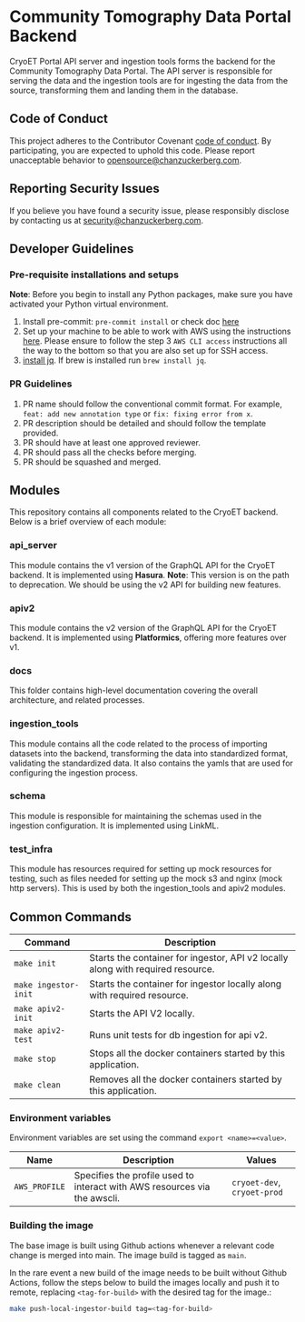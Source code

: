 # Community Tomography Data Portal Backend
CryoET Portal API server and ingestion tools forms the backend for the Community Tomography Data Portal. The API server is responsible for serving the data and the ingestion tools are for ingesting the data from the source, transforming them and landing them in the database.


## Code of Conduct

This project adheres to the Contributor Covenant [code of conduct](https://github.com/chanzuckerberg/.github/blob/master/CODE_OF_CONDUCT.md). By participating, you are expected to uphold this code. Please report unacceptable behavior to [opensource@chanzuckerberg.com](mailto:opensource@chanzuckerberg.com).

## Reporting Security Issues

If you believe you have found a security issue, please responsibly disclose by contacting us at [security@chanzuckerberg.com](mailto:security@chanzuckerberg.com).

## Developer Guidelines
### Pre-requisite installations and setups

**Note**: Before you begin to install any Python packages, make sure you have activated your Python virtual environment.

1. Install pre-commit: `pre-commit install` or check doc [here](https://pre-commit.com/)
2. Set up your machine to be able to work with AWS using the instructions [here](https://czi.atlassian.net/wiki/spaces/DC/pages/332892073/Getting+started+with+AWS). Please ensure to follow the step 3 `AWS CLI access` instructions all the way to the bottom so that you are also set up for SSH access.
3. [install jq](https://stedolan.github.io/jq/download/). If brew is installed run `brew install jq`.

### PR Guidelines
1. PR name should follow the conventional commit format. For example, `feat: add new annotation type` or `fix: fixing error from x`.
2. PR description should be detailed and should follow the template provided.
3. PR should have at least one approved reviewer.
4. PR should pass all the checks before merging.
5. PR should be squashed and merged.


## Modules

This repository contains all components related to the CryoET backend. Below is a brief overview of each module:

### api_server
This module contains the v1 version of the GraphQL API for the CryoET backend. It is implemented using **Hasura**.
**Note**: This version is on the path to deprecation. We should be using the v2 API for building new features.

### apiv2
This module contains the v2 version of the GraphQL API for the CryoET backend. It is implemented using **Platformics**, offering more features over v1.

### docs
This folder contains high-level documentation covering the overall architecture, and related processes.

### ingestion_tools
This module contains all the code related to the process of importing datasets into the backend, transforming the data into standardized format, validating the standardized data. It also contains the yamls that are used for configuring the ingestion process.

### schema
This module is responsible for maintaining the schemas used in the ingestion configuration. It is implemented using LinkML.

### test_infra
This module has resources required for setting up mock resources for testing, such as files needed for setting up the mock s3 and nginx (mock http servers). This is used by both the ingestion_tools and apiv2 modules.


## Common Commands

| Command                                                                                 | Description                                                                     |
|-----------------------------------------------------------------------------------------|---------------------------------------------------------------------------------|
| `make init`                                                                    | Starts the container for ingestor, API v2 locally along with required resource. |
| `make ingestor-init`                                                                    | Starts the container for ingestor locally along with required resource.         |
| `make apiv2-init`                                                                       | Starts the API V2 locally.                                                      |
| `make apiv2-test`                                                                       | Runs unit tests for db ingestion for api v2.                                    |
| `make stop`                                                                    | Stops all the docker containers started by this application.                    |
| `make clean`                                                                    | Removes all the docker containers started by this application.                  |

### Environment variables

Environment variables are set using the command `export <name>=<value>`.

| Name                | Description                                                                  | Values                      |
| ------------------- |------------------------------------------------------------------------------|-----------------------------|
| `AWS_PROFILE`       | Specifies the profile used to interact with AWS resources via the awscli.    | `cryoet-dev`, `cryoet-prod` |



### Building the image

The base image is built using Github actions whenever a relevant code change is merged into main. The image build is tagged as `main`.

In the rare event a new build of the image needs to be built without Github Actions, follow the steps below to build the images locally and push it to remote, replacing `<tag-for-build>` with the desired tag for the image.:
```bash
make push-local-ingestor-build tag=<tag-for-build>
```
